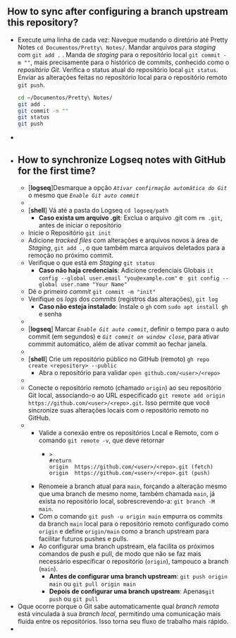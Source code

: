 ## How to sync after configuring a branch upstream this repository?
- Execute uma linha de cada vez: 
  Navegue mudando o diretório até Pretty Notes `cd Documentos/Pretty\ Notes/`. Mandar arquivos para *staging* com `git add .` . Manda de *staging* para o repositório local `git commit -m ""`, mais precisamente para o histórico de commits, conhecido como o *repositório Git*. Verifica o status atual do repositório local `git status`. Enviar as alterações feitas no repositório local para o repositório remoto `git push`. 
  ```bash
  cd ~/Documentos/Pretty\ Notes/
  git add .
  git commit -m ""
  git status
  git push
  ```
-
- ## How to synchronize Logseq notes with GitHub for the first time?
	- [**logseq**]Desmarque a opção *`Ativar confirmação automática do Git`* o mesmo que *`Enable Git auto commit`*
	-
	- [**shell**] Vá até a pasta do Logseq `cd logseq/path`
		- **Caso exista um arquivo .git**: Exclua o arquivo .git com `rm .git`, antes de iniciar o repositório
	- Inicie o Repositório `git init`
	- Adicione *tracked files* com alterações e arquivos novos à área de *Staging*, `git add .`, o que também marca arquivos deletados para a remoção no próximo commit.
	- Verifique o que está em *Staging* `git status`
		- **Caso não haja credenciais**: Adicione credenciais Globais `it config --global user.email "you@example.com"` e ` git config --global user.name "Your Name"`
	- Dê o primeiro *commit* `git commit -m "init"`
	- Verifique os *logs* dos *commits* (registros das alterações), `git log`
		- **Caso não esteja instalado**: Instale o `gh` com `sudo apt install gh` e senha
	-
	- [**logseq**] Marcar *`Enable Git auto commit`*, definir o tempo para o auto commit (em segundos) e *`Git commit on window close`*, para ativar commmit automático, além de ativar commit ao fechar janela.
	-
	- [**shell**] Crie um repositório público no GitHub (remoto) `gh repo create <repository> --public`
		- Abra o repositório para validar `open github.com/<user>/<repo>`
	-
	- Conecte o repositório remoto (chamado `origin`) ao seu repositório Git local, associando-o ao URL especificado `git remote add origin https://github.com/<user>/<repo>.git`. Isso permite que você sincronize suas alterações locais com o repositório remoto no GitHub.
	-
		- Valide a conexão entre os repositórios Local e Remoto, com o comando `git remote -v`, que deve retornar
			- ```shell
			  >
			  #return
			  origin  https://github.com/<user>/<repo>.git (fetch)
			  origin  https://github.com/<user>/<repo>.git (push)
			  ```
		- Renomeie a branch atual para `main`, forçando a alteração mesmo que uma branch de mesmo nome, também chamada `main`, já exista no repositório local, sobrescrevendo-a: `git branch -M main`.
		- Com o comando `git push -u origin main` empurra os commits da branch `main` local para o repositório remoto configurado como `origin` e define `origin/main` como a branch upstream para facilitar futuros pushes e pulls.
		- Ao configurar uma branch upstream, ela facilita os próximos comandos de push e pull, de modo que não se faz mais necessário especificar o repositório (`origin`), tampouco a branch (`main`).
			- **Antes de  configurar uma branch upstream**: `git push origin main` ou `git pull origin main`
			- **Depois de  configurar uma branch upstream**: Apenas`git push` ou `git pull`
- Oque ocorre porque o Git sabe automaticamente qual *branch remota* está vinculada à sua *branch local*, permitindo uma comunicação mais fluida entre os repositórios. Isso torna seu fluxo de trabalho mais rápido.
-